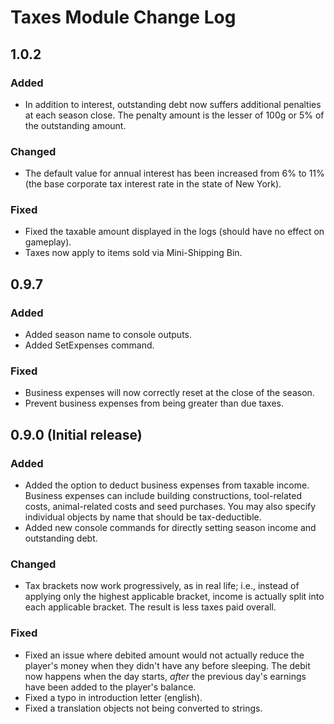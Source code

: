 ﻿# Taxes Module Change Log

## 1.0.2

### Added

* In addition to interest, outstanding debt now suffers additional penalties at each season close. The penalty amount is the lesser of 100g or 5% of the outstanding amount. 

### Changed

* The default value for annual interest has been increased from 6% to 11% (the base corporate tax interest rate in the state of New York).

### Fixed

* Fixed the taxable amount displayed in the logs (should have no effect on gameplay).
* Taxes now apply to items sold via Mini-Shipping Bin.

## 0.9.7

### Added

* Added season name to console outputs.
* Added SetExpenses command.

### Fixed

* Business expenses will now correctly reset at the close of the season.
* Prevent business expenses from being greater than due taxes.

## 0.9.0 (Initial release)

### Added

* Added the option to deduct business expenses from taxable income. Business expenses can include building constructions, tool-related costs, animal-related costs and seed purchases. You may also specify individual objects by name that should be tax-deductible.
* Added new console commands for directly setting season income and outstanding debt.

### Changed

* Tax brackets now work progressively, as in real life; i.e., instead of applying only the highest applicable bracket, income is actually split into each applicable bracket. The result is less taxes paid overall.

### Fixed

* Fixed an issue where debited amount would not actually reduce the player's money when they didn't have any before sleeping. The debit now happens when the day starts, *after* the previous day's earnings have been added to the player's balance.
* Fixed a typo in introduction letter (english).
* Fixed a translation objects not being converted to strings.